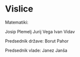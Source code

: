 # Vislice

Matematiki:

Josip Plemelj
Jurij Vega 
Ivan Vidav 

Predsednik države:
Borut Pahor

Predsednik vlade:
Janez Janša
